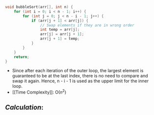 ```C
void bubbleSort(arr[], int n) {
	for (int i = 0; i < n - 1; i++) {
		for (int j = 0; j < n - i - 1; j++) {
			if (arr[j + 1] < arr[j]) {
				// Swap elements if they are in wrong order
				int temp = arr[j];
				arr[j] = arr[j + 1];
				arr[j + 1] = temp;
			}
		}
	}
	return;
}
```

- Since after each iteration of the outer loop, the largest element is guaranteed to be at the last index, there is no need to compare and swap it again. Hence, n - i - 1 is used as the upper limit for the inner loop.
- [[Time Complexity]]: O($n^2$)

*Calculation*:
- 